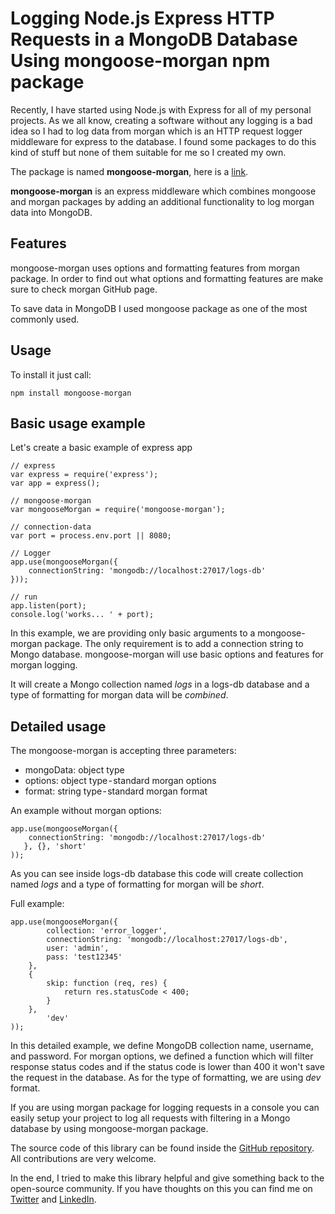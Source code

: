 # Logging Node.js Express HTTP Requests in a MongoDB Database Using mongoose-morgan npm package

Recently, I have started using Node.js with Express for all of my personal projects. As we all know, creating a software without any logging is a bad idea so I had to log data from morgan which is an HTTP request logger middleware for express to the database. I found some packages to do this kind of stuff but none of them suitable for me so I created my own.

The package is named **mongoose-morgan**, here is a [link](https://www.npmjs.com/package/mongoose-morgan).

**mongoose-morgan** is an express middleware which combines mongoose and morgan packages by adding an additional functionality to log morgan data into MongoDB.

## Features

mongoose-morgan uses options and formatting features from morgan package. In order to find out what options and formatting features are make sure to check morgan GitHub page.

To save data in MongoDB I used mongoose package as one of the most commonly used.

## Usage

To install it just call:

```
npm install mongoose-morgan
```

## Basic usage example

Let's create a basic example of express app

```
// express
var express = require('express');
var app = express();

// mongoose-morgan
var mongooseMorgan = require('mongoose-morgan');

// connection-data
var port = process.env.port || 8080;

// Logger
app.use(mongooseMorgan({
    connectionString: 'mongodb://localhost:27017/logs-db'
}));

// run
app.listen(port);
console.log('works... ' + port);
```

In this example, we are providing only basic arguments to a mongoose-morgan package. The only requirement is to add a connection string to Mongo database. mongoose-morgan will use basic options and features for morgan logging.

It will create a Mongo collection named *logs* in a logs-db database and a type of formatting for morgan data will be *combined*.

## Detailed usage

The mongoose-morgan is accepting three parameters:

- mongoData: object type
- options: object type - standard morgan options
- format: string type - standard morgan format

An example without morgan options:

```
app.use(mongooseMorgan({
    connectionString: 'mongodb://localhost:27017/logs-db'
   }, {}, 'short'
));
```

As you can see inside logs-db database this code will create collection named *logs* and a type of formatting for morgan will be *short*.

Full example:

```
app.use(mongooseMorgan({
        collection: 'error_logger',
        connectionString: 'mongodb://localhost:27017/logs-db',
        user: 'admin',
        pass: 'test12345'
    },
    {
        skip: function (req, res) {
            return res.statusCode < 400;
        }
    },
        'dev'
));
```

In this detailed example, we define MongoDB collection name, username, and password. For morgan options, we defined a function which will filter response status codes and if the status code is lower than 400 it won't save the request in the database. As for the type of formatting, we are using *dev* format.


If you are using morgan package for logging requests in a console you can easily setup your project to log all requests with filtering in a Mongo database by using mongoose-morgan package.

The source code of this library can be found inside the [GitHub repository](https://github.com/nemanjapetrovic/mongoose-morgan). All contributions are very welcome.

In the end, I tried to make this library helpful and give something back to the open-source community. If you have thoughts on this you can find me on [Twitter](https://twitter.com/nem_pet) and [LinkedIn](https://www.linkedin.com/in/nempet/).